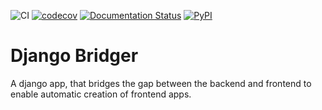 ![CI](https://github.com/intellineers/django-bridger/workflows/CI/badge.svg)
[![codecov](https://codecov.io/gh/intellineers/django-bridger/branch/master/graph/badge.svg)](https://codecov.io/gh/intellineers/django-bridger)
[![Documentation Status](https://readthedocs.org/projects/django-bridger/badge/?version=latest)](https://django-bridger.readthedocs.io/en/latest/?badge=latest)
[![PyPI](https://img.shields.io/pypi/v/django-bridger?color=%23386fa4)](https://pypi.org/project/django-bridger/)


# Django Bridger
A django app, that bridges the gap between the backend and frontend to enable automatic creation of frontend apps.
